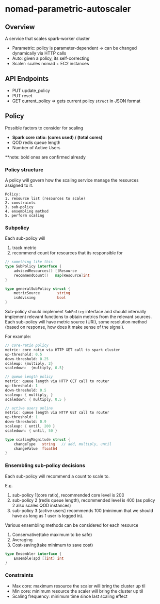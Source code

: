 # nomad-parametric-autoscaler


## Overview
A service that scales spark-worker cluster
* Parametric: policy is parameter-dependent -> can be changed dynamically via HTTP calls
* Auto: given a policy, its self-correcting
* Scaler: scales nomad + EC2 instances

## API Endpoints
* PUT update_policy
* PUT reset
* GET current_policy => gets current policy `struct` in JSON format

## Policy
Possible factors to consider for scaling
* **Spark core ratio: (cores used) / (total cores)**
* QOD redis queue length
* Number of Active Users

**note: bold ones are confirmed already

### Policy structure

A policy will govern how the scaling service manage the resources assigned to it.

```
Policy:
1. resource list (resources to scale)
2. constraints
3. sub-policy
4. ensembling method
5. perform scaling
```

### Subpolicy
Each sub-policy will 
1. track metric
2. recommend count for resources that its responsible for

```go
// something like this
type SubPolicy interface {
    advisedResources() []Resource
    recommendCount()   map[Resource]int
}

type generalSubPolicy struct {
    metricSource        string
    isAdvising          bool
}
```
Sub-policy should implement `SubPolicy` interface and should internally implement relevant functions to obtain metrics from the relevant sources. Each sub-policy will have metric source (URI), some resolution method (based on response, how does it make sense of the signal). 

For example:
```go
// core-ratio policy
metric: core ratio via HTTP GET call to spark cluster
up-threshold: 0.5
down-threshold: 0.25
scaleup: {multiply, 2}
scaledown:  {multiply, 0.5}

// queue length policy
metric: queue length via HTTP GET call to router
up-threshold: 1
down-threshold: 0.5
scaleup: { multiply, }
scaledown: { multiply, 0.5 }

// active users online
metric: queue length via HTTP GET call to router
up-threshold: 1
down-threshold: 0.9
scaleup: { until, 200 }
scaledown: { until, 50 }
```

```go
type scalingMagnitude struct {
    changeType   string   // add, multiply, until
    changeValue  float64
}
```


### Ensembling sub-policy decisions
Each sub-policy will recommend a count to scale to. 

E.g. 
1. sub-policy 1(core ratio), recommended core level is 200
2. sub-policy 2 (redis queue length), recommended level is 400 (as policy 2 also scales QOD instances)
3. sub-policy 3 (active users) recommends 100 (minimum that we should have as long as 1 user is logged in). 

Various ensembling methods can be considered for each resource
1. Conservative(take maximum to be safe)
2. Averaging
3. Cost-saving(take minimum to save cost)

```go
type Ensembler interface {
	Ensemble(spd []int) int
}
```

### Constraints
* Max core: maximum resource the scaler will bring the cluster up til
* Min core: minimum resource the scaler will bring the cluster up til
* Scaling frequency: minimum time since last scaling effect
